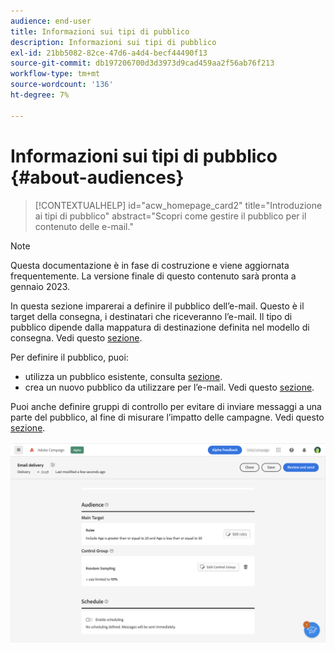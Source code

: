 ```yaml
---
audience: end-user
title: Informazioni sui tipi di pubblico
description: Informazioni sui tipi di pubblico
exl-id: 21bb5082-82ce-47d6-a4d4-becf44490f13
source-git-commit: db197206700d3d3973d9cad459aa2f56ab76f213
workflow-type: tm+mt
source-wordcount: '136'
ht-degree: 7%

---
```


# Informazioni sui tipi di pubblico {#about-audiences}

>[!CONTEXTUALHELP]
>id="acw_homepage_card2"
>title="Introduzione ai tipi di pubblico"
>abstract="Scopri come gestire il pubblico per il contenuto delle e-mail."

>[!NOTE]
>
>Questa documentazione è in fase di costruzione e viene aggiornata frequentemente. La versione finale di questo contenuto sarà pronta a gennaio 2023.

<!--
Audience only created for the delivery, not available later-->


<!--
Three ways:
* existing audience

Campaign or AEP Audiences

* create new on the fly

query like AEP segment builder (same component with campaign data)

* import from file

show use case with a new audience creation (or import from file?)

control groups like acc: exract, random, based on attribute
-->

In questa sezione imparerai a definire il pubblico dell’e-mail. Questo è il target della consegna, i destinatari che riceveranno l’e-mail. Il tipo di pubblico dipende dalla mappatura di destinazione definita nel modello di consegna. Vedi questo [sezione](../email/create-email.md).

Per definire il pubblico, puoi:

* utilizza un pubblico esistente, consulta [sezione](add-audience.md).
* crea un nuovo pubblico da utilizzare per l’e-mail. Vedi questo [sezione](segment-builder.md).

Puoi anche definire gruppi di controllo per evitare di inviare messaggi a una parte del pubblico, al fine di misurare l’impatto delle campagne. Vedi questo [sezione](control-group.md).

![](assets/about-audience.png)
